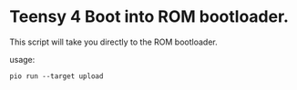 # Teensy 4 Boot into ROM bootloader.

This script will take you directly to the ROM bootloader.

usage:
```
pio run --target upload
```
